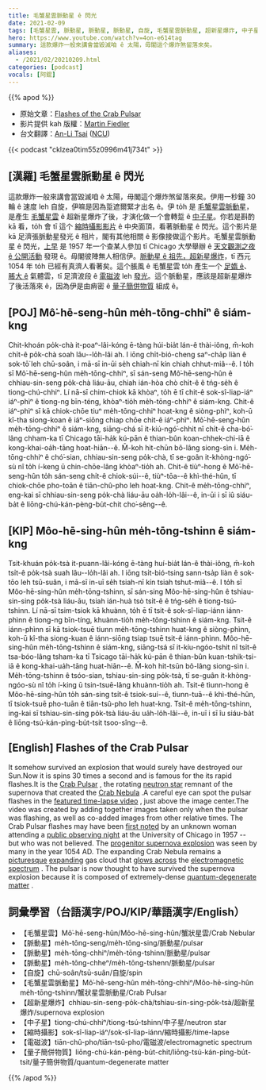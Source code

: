 ```yaml
---
title: 毛蟹星雲脈動星 ê 閃光
date: 2021-02-09
tags: [毛蟹星雲, 脈動星, 脈動星, 脈動星, 自旋, 毛蟹星雲脈動星, 超新星爆炸, 中子星, 縮時攝影, 電磁波, 量子簡併物質]
hero: https://www.youtube.com/watch?v=4on-e614tag
summary: 這款爆炸一般來講會當毀滅咱 ê 太陽，毋閣這个爆炸煞留落來矣。
aliases:
  - /2021/02/20210209.html
categories: [podcast]
vocals: [阿錕]
---
```


{{% apod %}}

- 原始文章：[Flashes of the Crab Pulsar](https://apod.nasa.gov/apod/ap210209.html)
- 影片提供 kah 版權：[Martin Fiedler](http://%20martin%20.dot.%20fiedler%20@at@%20mail%20.dot.%20de)
- 台文翻譯：[An-Li Tsai](mailto:thianbu.taigi@gmail.com) ([NCU](https://www.astro.ncu.edu.tw))

{{< podcast "cklzea0tim55z0996m41j734t" >}}

## [漢羅] 毛蟹星雲脈動星 ê 閃光

這款爆炸一般來講會當毀滅咱 ê 太陽，毋閣這个爆炸煞留落來矣。伊用一秒鐘 30 輪 ê 速度 leh 自旋，伊嘛是因為踅遮爾緊才出名 ê。伊 to̍h 是 [毛蟹星雲脈動星](https://en.wikipedia.org/wiki/Crab_Pulsar)，是產生 [毛蟹星雲](https://apod.nasa.gov/apod/ap200906.html) ê 超新星爆炸了後，才演化做一个會轉踅 ê [中子星](https://www.nasa.gov/mission_pages/GLAST/science/neutron_stars.html)。你若是斟酌 kā 看，to̍h 會 tī 這个 [縮時攝影影片](https://youtu.be/4on-e614tag) ê 中央面頂，看著脈動星 ê 閃光。這个影片是 kā 足濟張脈動星發光 ê 相片，閣有其他相關 ê 影像接做這个影片。毛蟹星雲脈動星 ê 閃光，[上早](https://pos.sissa.it/099/014/pdf) 是 1957 年一个查某人參加 tī Chicago 大學舉辦 ê [天文觀測之夜 ê 公開活動](https://nightsky.jpl.nasa.gov/event-list.cfm) 發現 ê。毋閣彼陣無人相信伊。[脈動星 ê 祖先，超新星爆炸](https://earthsky.org/clusters-nebulae-galaxies/crab-nebula-was-an-exploding-star)，tī 西元 1054 年 to̍h 已經有真濟人看著矣。這个脹風 ê 毛蟹星雲 to̍h 產生一个 [足媠 ê](https://apod.nasa.gov/apod/ap160708.html)、[脹大 ê](https://www.astrobin.com/full/327338/0/) 氣體雲，tī 足濟波段 ê [電磁波](https://science.nasa.gov/ems/01_intro) leh [發光](https://youtu.be/yf3Jd51pnuk)。這个脈動星，應該是超新星爆炸了後活落來 ê，因為伊是由痟密 ê [量子簡併物質](https://en.wikipedia.org/wiki/Degenerate_matter) 組成 ê。

## [POJ] Mô͘-hē-seng-hûn me̍h-tōng-chhiⁿ ê siám-kng

Chit-khoán po̍k-chà it-poaⁿ-lâi-kóng ē-tàng húi-bia̍t lán-ê thài-iông, m̄-koh chi̍t-ê po̍k-chà soah lâu--lo̍h-lâi ah. I iōng chi̍t-bió-cheng saⁿ-cha̍p liàn ê sok-tō͘ leh chū-soân, i mā-sī in-ūi se̍h chiah-nī kín chiah chhut-miâ--ê. I to̍h sī Mô͘-hē-seng-hûn me̍h-tōng-chhiⁿ, sī sán-seng Mô͘-hē-seng-hûn ê chhiau-sin-seng po̍k-chà liáu-āu, chiah ián-hòa chò chi̍t-ê ê tńg-se̍h ê tiong-chú-chhiⁿ. Lí nā-sī chim-chiok kā khòaⁿ, to̍h ē tī chit-ê sok-sî-liap-iáⁿ iáⁿ-phìⁿ ê tiong-ng bīn-téng, khòaⁿ-tio̍h me̍h-tōng-chhiⁿ ê siám-kng. Chit-ê iáⁿ-phìⁿ sī kā chiok-chōe tiuⁿ me̍h-tōng-chhiⁿ hoat-kng ê siòng-phìⁿ, koh-ū kî-tha siong-koan ê iáⁿ-siōng chiap chōe chit-ê iáⁿ-phìⁿ. Mô͘-hē-seng-hûn me̍h-tōng-chhiⁿ ê siám-kng, siāng-chá sī it-kiú-ngó͘-chhit nî chi̍t-ê cha-bó͘-lâng chham-ka tī Chicago tāi-ha̍k kú-pān ê thian-bûn koan-chhek-chi-iā ê kong-khai-oa̍h-tāng hoat-hiān--ê. M̄-koh hit-chūn bô-lâng siong-sìn i. Me̍h-tōng-chhiⁿ ê chó͘-sian, chhiau-sin-seng po̍k-chà, tī se-goân it-khòng-ngó͘-sù nî to̍h í-keng ū chin-chōe-lâng khòaⁿ-tio̍h ah. Chit-ê tiùⁿ-hong ê Mô͘-hē-seng-hûn to̍h sán-seng chi̍t-ê chiok-súi--ê, tiùⁿ-tōa--ê khì-thé-hûn, tī chiok-chōe pho-toān ê tiān-chû-pho leh hoat-kng. Chit-ê me̍h-tōng-chhiⁿ, eng-kai sī chhiau-sin-seng po̍k-chà liáu-āu oa̍h-lo̍h-lâi--ê, in-ūi i sī iû siáu-ba̍t ê liōng-chú-kán-pèng-bu̍t-chit cho͘-sêng--ê.

## [KIP] Môo-hē-sing-hûn me̍h-tōng-tshinn ê siám-kng

Tsit-khuán po̍k-tsà it-puann-lâi-kóng ē-tàng huí-bia̍t lán-ê thài-iông, m̄-koh tsi̍t-ê po̍k-tsà suah lâu--lo̍h-lâi ah. I iōng tsi̍t-bió-tsing sann-tsa̍p liàn ê sok-tōo leh tsū-suân, i mā-sī in-uī se̍h tsiah-nī kín tsiah tshut-miâ--ê. I to̍h sī Môo-hē-sing-hûn me̍h-tōng-tshinn, sī sán-sing Môo-hē-sing-hûn ê tshiau-sin-sing po̍k-tsà liáu-āu, tsiah ián-huà tsò tsi̍t-ê ê tńg-se̍h ê tiong-tsú-tshinn. Lí nā-sī tsim-tsiok kā khuànn, to̍h ē tī tsit-ê sok-sî-liap-iánn iánn-phìnn ê tiong-ng bīn-tíng, khuànn-tio̍h me̍h-tōng-tshinn ê siám-kng. Tsit-ê iánn-phìnn sī kā tsiok-tsuē tiunn me̍h-tōng-tshinn huat-kng ê siòng-phìnn, koh-ū kî-tha siong-kuan ê iánn-siōng tsiap tsuē tsit-ê iánn-phìnn. Môo-hē-sing-hûn me̍h-tōng-tshinn ê siám-kng, siāng-tsá sī it-kíu-ngóo-tshit nî tsi̍t-ê tsa-bóo-lâng tsham-ka tī Tsicago tāi-ha̍k kú-pān ê thian-bûn kuan-tshik-tsi-iā ê kong-khai-ua̍h-tāng huat-hiān--ê. M̄-koh hit-tsūn bô-lâng siong-sìn i. Me̍h-tōng-tshinn ê tsóo-sian, tshiau-sin-sing po̍k-tsà, tī se-guân it-khòng-ngóo-sù nî to̍h í-king ū tsin-tsuē-lâng khuànn-tio̍h ah. Tsit-ê tìunn-hong ê Môo-hē-sing-hûn to̍h sán-sing tsi̍t-ê tsiok-suí--ê, tìunn-tuā--ê khì-thé-hûn, tī tsiok-tsuē pho-tuān ê tiān-tsû-pho leh huat-kng. Tsit-ê me̍h-tōng-tshinn, ing-kai sī tshiau-sin-sing po̍k-tsà liáu-āu ua̍h-lo̍h-lâi--ê, in-uī i sī îu siáu-ba̍t ê liōng-tsú-kán-pìng-bu̍t-tsit tsoo-sîng--ê.

## [English] Flashes of the Crab Pulsar 

It somehow survived an explosion that would surely have destroyed our Sun.Now it is spins 30 times a second and is famous for the its rapid flashes.It is the [Crab Pulsar](https://en.wikipedia.org/wiki/Crab_Pulsar) , the rotating [neutron star](https://www.nasa.gov/mission_pages/GLAST/science/neutron_stars.html) remnant of the supernova that created the [Crab Nebula](https://apod.nasa.gov/apod/ap200906.html) .A careful eye can spot the pulsar flashes in the [featured time-lapse video](https://youtu.be/4on-e614tag) , just above the image center.The video was created by adding together images taken only when the pulsar was flashing, as well as co-added images from other relative times. The Crab Pulsar flashes may have been [first noted](https://pos.sissa.it/099/014/pdf) by an unknown woman attending a [public observing night](https://nightsky.jpl.nasa.gov/event-list.cfm) at the University of Chicago in 1957 -- but who was not believed. The [progenitor supernova explosion](https://earthsky.org/clusters-nebulae-galaxies/crab-nebula-was-an-exploding-star) was seen by many in the year 1054 AD. The expanding Crab Nebula remains a [picturesque](https://apod.nasa.gov/apod/ap160708.html) [expanding](https://www.astrobin.com/full/327338/0/) gas cloud that [glows across](https://youtu.be/yf3Jd51pnuk) the [electromagnetic spectrum](https://science.nasa.gov/ems/01_intro) . The pulsar is now thought to have survived the supernova explosion because it is composed of extremely-dense [quantum-degenerate matter](https://en.wikipedia.org/wiki/Degenerate_matter) .

## 詞彙學習（台語漢字/POJ/KIP/華語漢字/English）

- 【毛蟹星雲】Mô͘-hē-seng-hûn/Môo-hē-sing-hûn/蟹狀星雲/Crab Nebular
- 【脈動星】me̍h-tōng-seng/me̍h-tōng-sing/脈動星/pulsar
- 【脈動星】me̍h-tōng-chhiⁿ/me̍h-tōng-tshinn/脈動星/pulsar
- 【脈動星】me̍h-tōng-chheⁿ/me̍h-tōng-tshenn/脈動星/pulsar
- 【自旋】chū-soân/tsū-suân/自旋/spin
- 【毛蟹星雲脈動星】Mô͘-hē-seng-hûn me̍h-tōng-chhiⁿ/Môo-hē-sing-hûn me̍h-tōng-tshinn/蟹狀星雲脈動星/Crab Pulsar
- 【超新星爆炸】chhiau-sin-seng-po̍k-chà/tshiau-sin-sing-po̍k-tsà/超新星爆炸/supernova explosion
- 【中子星】tiong-chú-chhiⁿ/tiong-tsú-tshinn/中子星/neutron star
- 【縮時攝影】sok-sî-liap-iáⁿ/sok-sî-liap-iánn/縮時攝影/time-lapse
- 【電磁波】tiān-chû-pho/tiān-tsû-pho/電磁波/electromagnetic spectrum
- 【量子簡併物質】liōng-chú-kán-pèng-bu̍t-chit/liōng-tsú-kán-pìng-bu̍t-tsit/量子簡併物質/quantum-degenerate matter

{{% /apod %}}
